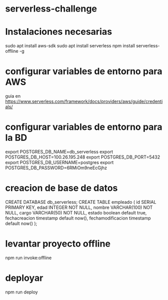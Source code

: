# serverless-challenge

# Instalaciones necesarias 
sudo apt install aws-sdk
sudo apt install serverless
npm install serverless-offline -g 
# configurar variables de entorno para AWS
guia en https://www.serverless.com/framework/docs/providers/aws/guide/credentials/

# configurar variables de entorno para la BD
export POSTGRES_DB_NAME=db_serverless
export POSTGRES_DB_HOST=100.26.195.248
export POSTGRES_DB_PORT=5432
export POSTGRES_DB_USERNAME=postgres
export POSTGRES_DB_PASSWORD=6RMiOm9neEcGjhz

# creacion de base de datos
CREATE DATABASE db_serverless;
CREATE TABLE empleado (
  id SERIAL PRIMARY KEY,
  edad INTEGER NOT NULL,
  nombre VARCHAR(100) NOT NULL,
  cargo VARCHAR(50) NOT NULL,
  estado boolean default true,
  fechacreacion timestamp default now(),
  fechamodificacion timestamp default now()
);

# levantar proyecto offline 
npm run invoke:offline

# deployar 
npm run deploy